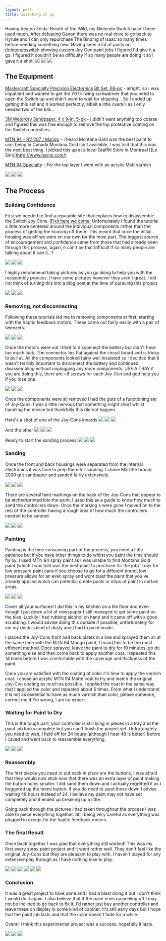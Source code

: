 ```yaml
---
layout: post
title: Switching it up
---
```

Having beaten Zelda: Breath of the Wild, my Nintendo Switch hasn't been used much. After defeating Ganon there was no real drive to go back to Hyrule and I can only repurchase The Binding of Isaac so many times before needing something new. Having seen a lot of posts on [r/nintendoswitch](http://reddit.com/r/nintendoswitch) showing custom Joy Con paint jobs I figured I'd give it a go. I figured it couldn't be so difficulty if so many people are doing it so i gave it a shot.
<img class="img-large" src="https://s3.amazonaws.com/peasnrice-images/flat-2048.jpg">
<img class="img-medium" src="https://s3.amazonaws.com/peasnrice-images/flat-1024.jpg">
<img class="img-small" src="https://s3.amazonaws.com/peasnrice-images/flat-640.jpg">

## The Equipment
[Mastercraft Specialty Precision Electornics Bit Set, 66-pc](http://www.canadiantire.ca/en/pdp/mastercraft-specialty-precision-electronics-bit-set-66-pc-0573624p.html) - alright, so I was impatient and wanted to get the Y0 tri-wing screwdriver that you need to open the Switch up and didn't want to wait for shipping... So I ended up getting this set and it worked perfectly, albeit a little overkill as I only needed two of the bits...

[3M Wetordry Sandpaper, 4 x 9-in, 5-pk](http://www.canadiantire.ca/en/pdp/3m-wetordry-sandpaper-4-x-9-in-5-pk-0475844p.html#srp) - I didn't want anything too coarse and figured this was fine enough to remove the top protective coating on the Switch controllers. 

[MTN 94 - RV 207 / Mango](http://www.mtncolors.com/product/mtn-94/) - I heard Montana Gold was the best paint to use, being in Canada Montana Gold isn't available, I was told that this was the next best thing. I picked this up at a local Graffiti Store in Montreal []Le Sino](http://www.lesino.com/)

[MTN 94 Specialty](http://www.montanacolors.com/webapp/spray?id=564) - For the top layer I went with an acrylic Matt varnish

<img class="img-large" src="https://s3.amazonaws.com/peasnrice-images/getting-started-2048.jpg">
<img class="img-medium" src="https://s3.amazonaws.com/peasnrice-images/getting-started-1024.jpg">
<img class="img-small" src="https://s3.amazonaws.com/peasnrice-images/getting-started-640.jpg">

## The Process
### Building Confidence
First we needed to find a reputable site that explains how to disassemble the Switch Joy Cons. [iFixit here we come.](https://www.ifixit.com/Teardown/Nintendo+Switch+Teardown/78263) Unfortunately I found the tutorial a little more centered around the individual components rather than the process of getting the housing off them. This meant that once the initial housing was off we were on our own for the most part. The biggest source of encouragement and confidence came from those that had already been through this process, again, it can't be that difficult if so many people are talking about it can it...? 

<img class="img-large" src="https://s3.amazonaws.com/peasnrice-images/first-screw-2048.jpg">
<img class="img-medium" src="https://s3.amazonaws.com/peasnrice-images/first-screw-1024.jpg">
<img class="img-small" src="https://s3.amazonaws.com/peasnrice-images/first-screw-640.jpg">

I highly recommend taking pictures as you go along to help you with the reassembly process. I have some pictures however they aren't great, I did not think of turning this into a blog post at the time of pursuing this project.

<img class="img-large" src="https://s3.amazonaws.com/peasnrice-images/joy-con-opened-2048.jpg">
<img class="img-medium" src="https://s3.amazonaws.com/peasnrice-images/joy-con-opened-1024.jpg">
<img class="img-small" src="https://s3.amazonaws.com/peasnrice-images/joy-con-opened-640.jpg">

### Removing, not disconnecting
Following these tutorials led me to removing components at first, starting with the haptic feedback motors. These came out fairly easily with a pair of tweezers. 

<img class="img-large" src="https://s3.amazonaws.com/peasnrice-images/bremoving-battery-2048.jpg">
<img class="img-medium" src="https://s3.amazonaws.com/peasnrice-images/removing-battery-1024.jpg">
<img class="img-small" src="https://s3.amazonaws.com/peasnrice-images/removing-battery-640.jpg">

Once the motors were out I tried to disconnect the battery but didn't have too much luck. The connector lies flat against the circuit board and is tricky to pull at. All the components looked fairly well insulated so I decided that it wasn't terribly important to disconnect the battery and continued disassembling without unplugging any more components. USE A TRAY if you are doing this, there are ~8 screws for each Joy-Con and god help you if you lose one. 

<img class="img-large" src="https://s3.amazonaws.com/peasnrice-images/battery-removed-2048.jpg">
<img class="img-medium" src="https://s3.amazonaws.com/peasnrice-images/battery-removed-1024.jpg">
<img class="img-small" src="https://s3.amazonaws.com/peasnrice-images/battery-removed-640.jpg">

Once the components were all removed I had the guts of a functioning set of Joy-Cons. I was a little nervous that something might short whilst handling the device but thankfully this did not happen.

Here's a shot of one of the Joy-Cons innards
<img class="img-large" src="https://s3.amazonaws.com/peasnrice-images/dissassembled-1-2048.jpg">
<img class="img-medium" src="https://s3.amazonaws.com/peasnrice-images/dissassembled-1-1024.jpg">
<img class="img-small" src="https://s3.amazonaws.com/peasnrice-images/dissassembled-1-640.jpg">

And the other
<img class="img-large" src="https://s3.amazonaws.com/peasnrice-images/dissassembled-2-2048.jpg">
<img class="img-medium" src="https://s3.amazonaws.com/peasnrice-images/dissassembled-2-1024.jpg">
<img class="img-small" src="https://s3.amazonaws.com/peasnrice-images/dissassembled-2-640.jpg">

Ready to start the sanding process
<img class="img-large" src="https://s3.amazonaws.com/peasnrice-images/disassembled-ready-to-sand-2048.jpg">
<img class="img-medium" src="https://s3.amazonaws.com/peasnrice-images/disassembled-ready-to-sand-1024.jpg">
<img class="img-small" src="https://s3.amazonaws.com/peasnrice-images/disassembled-ready-to-sand-640.jpg">

### Sanding
Once the front and back housings were separated from the internal electronics it was time to prep them for sanding. I chose M3 (the brand) 2000 grit sandpaper and sanded fairly extensively. 

<img class="img-large" src="https://s3.amazonaws.com/peasnrice-images/sandpaper-2048.jpg">
<img class="img-medium" src="https://s3.amazonaws.com/peasnrice-images/sandpaper-1024.jpg">
<img class="img-small" src="https://s3.amazonaws.com/peasnrice-images/sandpaper-640.jpg">

There are several faint markings on the back of the Joy-Cons that appear to be etched/printed into the paint, I used this as a guide to know how much to sand the controllers down. Once the marking s were gone I moved on to the rest of the controller having a rough idea of how much the controllers needed to be sanded.

<img class="img-large" src="https://s3.amazonaws.com/peasnrice-images/sanded-2048.jpg">
<img class="img-medium" src="https://s3.amazonaws.com/peasnrice-images/sanded-1024.jpg">
<img class="img-small" src="https://s3.amazonaws.com/peasnrice-images/sanded-640.jpg">

### Painting
Painting is the time consuming part of the process, you need a little patience but if you have other things to do whilst you paint the time should fly by. I used MTN 94 spray paint as I was unable to find Montana Gold paint (which I was told was the best paint to purchase for the job). Look for low pressure paint cans if you choose to go for a different brand, low pressure allows for an even spray and wont blast the paint that you've already applied which can potential create pools or drips of paint in certain areas. 

<img class="img-large" src="https://s3.amazonaws.com/peasnrice-images/painting-2048.jpg">
<img class="img-medium" src="https://s3.amazonaws.com/peasnrice-images/painting-1024.jpg">
<img class="img-small" src="https://s3.amazonaws.com/peasnrice-images/painting-640.jpg">

Cover all your surfaces! I did this in my kitchen on a tile floor and even though I put down a lot of newspaper I still managed to get some paint on the tiles. Luckily I had rubbing alcohol on hand and it came off with a good scrubbing. I would advise doing this outside if possible, unfortunately for me my deck is kind of dusty and I had to paint inside.

I placed the Joy-Cons front and back plates in a line and sprayed them all at the same time with the MTN 94 Mango paint, I found this to be the most efficient method. Once sprayed, leave the paint to dry for 10 minutes, go do something else and then come back to apply another coat. I repeated this 14 times before I was comfortable with the coverage and thickness of the paint.

Once you are satisfied with the coating of color it's time to apply the varnish coat. I chose an acrylic MTN 94 Matte coat to try and match the original Joy-Con coating as much as possible. I applied the coat in the same way that I applied the color and repeated about 6 times. From what I understand it is not as essential to have as much varnish than color, please someone, correct me if I'm wrong, I am no expert.

### Waiting for Paint to Dry
This is the tough part, your controller is still lying in pieces in a tray and the paint job looks complete but you can't finish the project yet. Unfortunately you need to wait, I held off for 24 hours (although I hear 48 is better) before I caved and went back to reassemble everything. 

<img class="img-large" src="https://s3.amazonaws.com/peasnrice-images/drying-2048.jpg">
<img class="img-medium" src="https://s3.amazonaws.com/peasnrice-images/drying-1024.jpg">
<img class="img-small" src="https://s3.amazonaws.com/peasnrice-images/drying-640.jpg">

### Reassembly
The first pieces you need to put back in place are the buttons, I was afraid that they would now stick now that there was an extra layer of paint making the button holes smaller. I did sand them down and I actually regretted it as I buggered up the home button. If you do need to sand these down I advise waiting 48 hours instead of 24. I believe my paint may not have set completely and it ended up breaking up a little. 

Going back through the pictures I had taken throughout the process I was able to piece everything together. Still being very careful as everything was plugged in except for the haptic feedback motors.

### The final Result
Once back together I was glad that everything still worked! This was my first every spray paint project and it went rather well. They don't feel like the original Joy-Cons but they are pleasant to play with. I haven't played for any extensive play through as I have nothing else to play.

<img class="img-large" src="https://s3.amazonaws.com/peasnrice-images/left-2048.jpg">
<img class="img-medium" src="https://s3.amazonaws.com/peasnrice-images/left-1024.jpg">
<img class="img-small" src="https://s3.amazonaws.com/peasnrice-images/left-640.jpg">

<img class="img-large" src="https://s3.amazonaws.com/peasnrice-images/right-2048.jpg">
<img class="img-medium" src="https://s3.amazonaws.com/peasnrice-images/right-1024.jpg">
<img class="img-small" src="https://s3.amazonaws.com/peasnrice-images/right-640.jpg">

### Conclusion
It was a great project to have done and I had a blast doing it but I don't think I would do it again. I also believe that if the paint ends up peeling off I may not be inclined to go back to fix it, I'd rather just buy another controller and leave these on display in some kind of cabinet. It's still early days but I hope that the paint job lasts and that the color doesn't fade for a while. 

Overall I think this experimental project was a success, hopefully it lasts. 

<img class="img-large" src="https://s3.amazonaws.com/peasnrice-images/docked-2048.jpg">
<img class="img-medium" src="https://s3.amazonaws.com/peasnrice-images/docked-1024.jpg">
<img class="img-small" src="https://s3.amazonaws.com/peasnrice-images/docked-640.jpg">